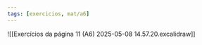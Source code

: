 ```yaml
---
tags: [exercicios, mat/a6]
---
```


![[Exercícios da página 11 (A6) 2025-05-08 14.57.20.excalidraw]]